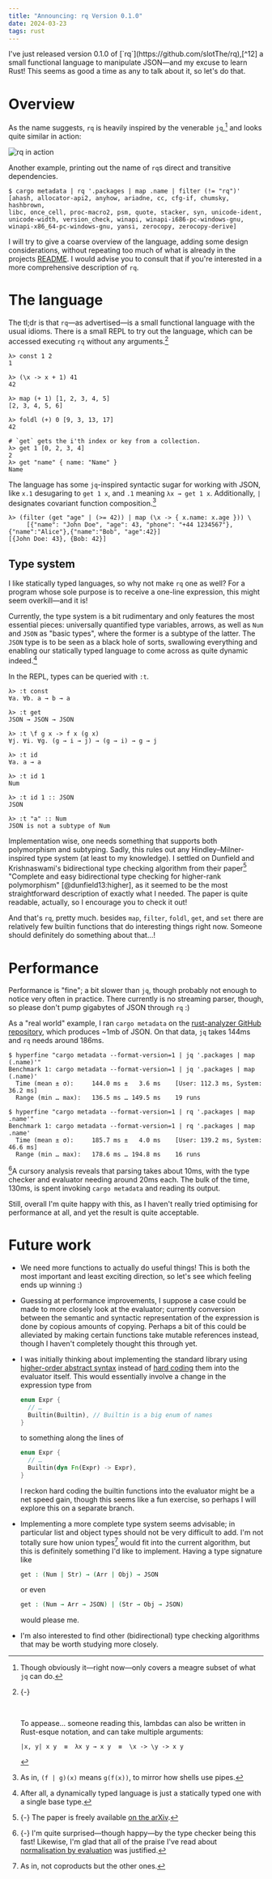 ```yaml
---
title: "Announcing: rq Version 0.1.0"
date: 2024-03-23
tags: rust
---
```


<p></p>
I've just released version 0.1.0 of [`rq`](https://github.com/slotThe/rq),[^12]
a small functional language to manipulate JSON—and my excuse to learn Rust!
This seems as good a time as any to talk about it,
so let's do that.

<!--more-->

# Overview

As the name suggests,
`rq` is heavily inspired by the venerable `jq`,[^10]
and looks quite similar in action:

<img class="pure-img"
     src="../images/rq/rq.png"
     alt="rq in action">

Another example,
printing out the name of `rq`s direct and transitive dependencies.

``` console
$ cargo metadata | rq '.packages | map .name | filter (!= "rq")'
[ahash, allocator-api2, anyhow, ariadne, cc, cfg-if, chumsky, hashbrown,
libc, once_cell, proc-macro2, psm, quote, stacker, syn, unicode-ident,
unicode-width, version_check, winapi, winapi-i686-pc-windows-gnu,
winapi-x86_64-pc-windows-gnu, yansi, zerocopy, zerocopy-derive]
```

I will try to give a coarse overview of the language,
adding some design considerations,
without repeating too much of what is already in the projects
[README](https://github.com/slotThe/rq?tab=readme-ov-file#the-expression-language).
I would advise you to consult that if you're interested in a more comprehensive description of `rq`.

# The language

The tl;dr is that `rq`—as advertised—is a small functional language with the usual idioms.
There is a small REPL to try out the language,
which can be accessed executing `rq` without any arguments.[^11]

```
λ> const 1 2
1

λ> (\x -> x + 1) 41
42

λ> map (+ 1) [1, 2, 3, 4, 5]
[2, 3, 4, 5, 6]

λ> foldl (+) 0 [9, 3, 13, 17]
42

# `get` gets the i'th index or key from a collection.
λ> get 1 [0, 2, 3, 4]
2
λ> get "name" { name: "Name" }
Name
```

The language has some `jq`-inspired syntactic sugar for working with JSON,
like `x.1` desugaring to `get 1 x`, and `.1` meaning `λx → get 1 x`.
Additionally, `|` designates covariant function composition.[^7]

```
λ> (filter (get "age" | (>= 42)) | map (\x -> { x.name: x.age })) \
     [{"name": "John Doe", "age": 43, "phone": "+44 1234567"},{"name":"Alice"},{"name":"Bob", "age":42}]
[{John Doe: 43}, {Bob: 42}]
```

## Type system

I like statically typed languages,
so why not make `rq` one as well?
For a program whose sole purpose is to receive a one-line expression,
this might seem overkill—and it is!

Currently, the type system is a bit rudimentary and only features the most essential pieces:
universally quantified type variables,
arrows,
as well as `Num` and `JSON` as "basic types",
where the former is a subtype of the latter.
The `JSON` type is to be seen as a black hole of sorts,
swallowing everything and
enabling our statically typed language to come across as quite dynamic indeed.[^9]

In the REPL, types can be queried with `:t`.

```
λ> :t const
∀a. ∀b. a → b → a

λ> :t get
JSON → JSON → JSON

λ> :t \f g x -> f x (g x)
∀j. ∀i. ∀g. (g → i → j) → (g → i) → g → j

λ> :t id
∀a. a → a

λ> :t id 1
Num

λ> :t id 1 :: JSON
JSON

λ> :t "a" :: Num
JSON is not a subtype of Num
```

Implementation wise, one needs something that supports both polymorphism and subtyping.
Sadly, this rules out any Hindley–Milner-inspired type system (at least to my knowledge).
I settled on Dunfield and Krishnaswami's bidirectional
type checking algorithm from their paper[^8] "Complete and easy
bidirectional type checking for higher-rank polymorphism"
[@dunfield13:higher],
as it seemed to be the most straightforward description of exactly what I needed.
The paper is quite readable, actually,
so I encourage you to check it out!

And that's `rq`, pretty much.
besides `map`, `filter`, `foldl`, `get`, and `set`
there are relatively few builtin functions that do interesting things right now.
Someone should definitely do something about that…!

# Performance

Performance is "fine";
a bit slower than `jq`,
though probably not enough to notice very often in practice.
There currently is no streaming parser,
though, so please don't pump gigabytes of JSON through `rq` :)

As a "real world" example,
I ran `cargo metadata` on the
[rust-analyzer GitHub repository](https://github.com/rust-lang/rust-analyzer),
which produces ~1mb of JSON.
On that data, `jq` takes 144ms and `rq` needs around 186ms.

``` console
$ hyperfine "cargo metadata --format-version=1 | jq '.packages | map (.name)'"
Benchmark 1: cargo metadata --format-version=1 | jq '.packages | map (.name)'
  Time (mean ± σ):     144.0 ms ±   3.6 ms    [User: 112.3 ms, System: 36.2 ms]
  Range (min … max):   136.5 ms … 149.5 ms    19 runs

$ hyperfine "cargo metadata --format-version=1 | rq '.packages | map .name'"
Benchmark 1: cargo metadata --format-version=1 | rq '.packages | map .name'
  Time (mean ± σ):     185.7 ms ±   4.0 ms    [User: 139.2 ms, System: 46.6 ms]
  Range (min … max):   178.6 ms … 194.8 ms    16 runs
```

[^3]A cursory analysis reveals that parsing takes about 10ms,
with the type checker and evaluator needing around 20ms each.
The bulk of the time, 130ms, is spent invoking `cargo metadata` and reading its output.

Still, overall I'm quite happy with this,
as I haven't really tried optimising for performance at all,
and yet the result is quite acceptable.

# Future work

- We need more functions to actually do useful things!
  This is both the most important
  and least exciting
  direction,
  so let's see which feeling ends up winning :)

- Guessing at performance improvements,
  I suppose a case could be made to more closely look at the evaluator;
  currently conversion between the semantic and syntactic representation of the expression is done by copious amounts of copying.
  Perhaps a bit of this could be alleviated by making certain functions take mutable references instead,
  though I haven't completely thought this through yet.

- I was initially thinking about implementing the standard library
  using
  [higher-order abstract syntax](https://en.wikipedia.org/wiki/Higher-order_abstract_syntax)
  instead of
  [hard coding](https://github.com/slotThe/rq/blob/4ff7bb1e35dbbde201a069f5e2c588059c79149b/src/eval.rs#L148)
  them into the evaluator itself.
  This would essentially involve a change in the expression type from

  ``` rust
  enum Expr {
    // …
    Builtin(Builtin), // Builtin is a big enum of names
  }
  ```

  to something along the lines of

  ``` rust
  enum Expr {
    // …
    Builtin(dyn Fn(Expr) -> Expr),
  }
  ```

  I reckon hard coding the builtin functions into the evaluator might be a net speed gain,
  though this seems like a fun exercise,
  so perhaps I will explore this on a separate branch.

- Implementing a more complete type system seems advisable;
  in particular list and object types should not be very difficult to add.
  I'm not totally sure how union types[^4] would fit into the current algorithm,
  but this is definitely something I'd like to implement.
  Having a type signature like

  ``` agda
  get : (Num | Str) → (Arr | Obj) → JSON
  ```

  or even

  ``` agda
  get : (Num → Arr → JSON) | (Str → Obj → JSON)
  ```

  would please me.

- I'm also interested to find other (bidirectional) type checking algorithms that may be worth studying more closely.

[^3]: {-} I'm quite surprised—though happy—by the type checker being this fast!
      Likewise, I'm glad that all of the praise I've read about
      [normalisation by evaluation](https://en.wikipedia.org/wiki/Normalisation_by_evaluation)
      was justified.

[^4]: As in, not coproducts but the other ones.

[^7]: As in, `(f | g)(x)` means `g(f(x))`,
      to mirror how shells use pipes.

[^8]: {-} The paper is freely available [on the arXiv](https://arxiv.org/abs/1306.6032).

[^9]: After all, a dynamically typed language is just a statically typed one with a single base type.

[^10]: Though obviously it—right now—only covers a meagre subset of what `jq` can do.

[^11]: {-} 󠀠

       󠀠

       To appease… someone reading this,
       lambdas can also be written in Rust-esque notation,
       and can take multiple arguments:

       ```
       |x, y| x y  ≡  λx y → x y  ≡  \x -> \y -> x y
       ```

[^12]: {-} I would *never* have made a release solely to have an excuse to write about `rq`;
       what are you talking about‽
